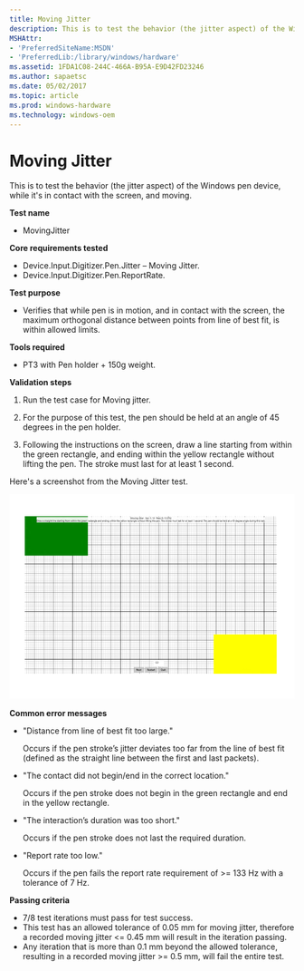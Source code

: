 ```yaml
---
title: Moving Jitter
description: This is to test the behavior (the jitter aspect) of the Windows pen device, while it's in contact with the screen, and moving.
MSHAttr:
- 'PreferredSiteName:MSDN'
- 'PreferredLib:/library/windows/hardware'
ms.assetid: 1FDA1C08-244C-466A-B95A-E9D42FD23246
ms.author: sapaetsc
ms.date: 05/02/2017
ms.topic: article
ms.prod: windows-hardware
ms.technology: windows-oem
---
```


# Moving Jitter


This is to test the behavior (the jitter aspect) of the Windows pen device, while it's in contact with the screen, and moving.

**Test name**

-   MovingJitter

**Core requirements tested**

-   Device.Input.Digitizer.Pen.Jitter – Moving Jitter.
-   Device.Input.Digitizer.Pen.ReportRate.

**Test purpose**

-   Verifies that while pen is in motion, and in contact with the screen, the maximum orthogonal distance between points from line of best fit, is within allowed limits.

**Tools required**

-   PT3 with Pen holder + 150g weight.

**Validation steps**

1. Run the test case for Moving jitter.

2. For the purpose of this test, the pen should be held at an angle of 45 degrees in the pen holder.

3. Following the instructions on the screen, draw a line starting from within the green rectangle, and ending within the yellow rectangle without lifting the pen. The stroke must last for at least 1 second.

Here's a screenshot from the Moving Jitter test.

![screenshot from the moving jitter test for a windows pen device.](../images/pen-test-movjitter.png)

**Common error messages**

-   "Distance from line of best fit too large."

    Occurs if the pen stroke’s jitter deviates too far from the line of best fit (defined as the straight line between the first and last packets).
-   "The contact did not begin/end in the correct location."

    Occurs if the pen stroke does not begin in the green rectangle and end in the yellow rectangle.
-   "The interaction’s duration was too short."

    Occurs if the pen stroke does not last the required duration.
-   "Report rate too low."

    Occurs if the pen fails the report rate requirement of &gt;= 133 Hz with a tolerance of 7 Hz.

**Passing criteria**

-   7/8 test iterations must pass for test success.
-   This test has an allowed tolerance of 0.05 mm for moving jitter, therefore a recorded moving jitter &lt;= 0.45 mm will result in the iteration passing.
-   Any iteration that is more than 0.1 mm beyond the allowed tolerance, resulting in a recorded moving jitter &gt;= 0.5 mm, will fail the entire test.
